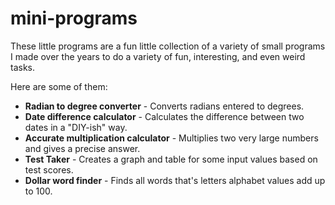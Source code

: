 mini-programs
=================

These little programs are a fun little collection of a variety of small programs I made over the years to do a variety of fun, 
interesting, and even weird tasks.

Here are some of them:

<ul>

<li><b>Radian to degree converter</b> - Converts radians entered to degrees.</li>

<li><b>Date difference calculator</b> - Calculates the difference between two dates in a "DIY-ish" way.</li>

<li><b>Accurate multiplication calculator</b> - Multiplies two very large numbers and gives a precise answer.</li>

<li><b>Test Taker</b> - Creates a graph and table for some input values based on test scores.</li>

<li><b>Dollar word finder</b> - Finds all words that's letters alphabet values add up to 100.</li>

</ul>
